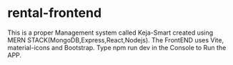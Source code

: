 # rental-frontend
This is a proper Management  system called Keja-Smart
created using MERN STACK(MongoDB,Express,React,Nodejs).
The FrontEND uses Vite, material-icons and Bootstrap.
Type npm run dev in the Console to Run the APP.
